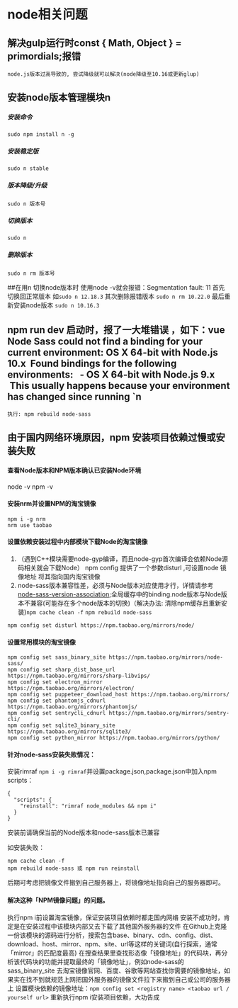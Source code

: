 # node相关问题

## 解决gulp运行时const { Math, Object } = primordials;报错
	node.js版本过高导致的, 尝试降级就可以解决(node降级至10.16或更新glup)

## 安装node版本管理模块n
##### 安装命令
```
sudo npm install n -g
```
##### 安装稳定版
```
sudo n stable
```
##### 版本降级/升级
```
sudo n 版本号
```
##### 切换版本
```
sudo n
```

##### 删除版本
```
sudo n rm 版本号
```

##在用n 切换node版本时 使用node -v就会报错：Segmentation fault: 11 
首先切换回正常版本 如`sudo n 12.18.3`
其次删除报错版本 `sudo n rm 10.22.0`
最后重新安装node版本 `sudo n 10.16.3`

## npm run dev 启动时，报了一大堆错误 ，如下：vue Node Sass could not find a binding for your current environment: OS X 64-bit with Node.js 10.x  Found bindings for the following environments:   - OS X 64-bit with Node.js 9.x  This usually happens because your environment has changed since running `n
	执行: npm rebuild node-sass

## 由于国内网络环境原因，npm 安装项目依赖过慢或安装失败
#### 查看Node版本和NPM版本确认已安装Node环境
node -v
npm -v

#### 安装nrm并设置NPM的淘宝镜像
```
npm i -g nrm
nrm use taobao
```

#### 设置依赖安装过程中内部模块下载Node的淘宝镜像

1. （遇到C++模块需要node-gyp编译，而且node-gyp首次编译会依赖Node源码相关就会下载Node） npm config 提供了一个参数disturl ,可设置node 镜像地址 将其指向国内淘宝镜像
2. node-sass版本兼容性差，必须与Node版本对应使用才行，详情请参考 [node-sass-version-association](https://github.com/sass/node-sass/releases);全局缓存中的binding.node版本与Node版本不兼容(可能存在多个node版本的切换)（解决办法: 清除npm缓存且重新安装)`npm cache clean -f` `npm rebuild node-sass`

```
npm config set disturl https://npm.taobao.org/mirrors/node/
```

#### 设置常用模块的淘宝镜像
```
npm config set sass_binary_site https://npm.taobao.org/mirrors/node-sass/
npm config set sharp_dist_base_url https://npm.taobao.org/mirrors/sharp-libvips/
npm config set electron_mirror https://npm.taobao.org/mirrors/electron/
npm config set puppeteer_download_host https://npm.taobao.org/mirrors/
npm config set phantomjs_cdnurl https://npm.taobao.org/mirrors/phantomjs/
npm config set sentrycli_cdnurl https://npm.taobao.org/mirrors/sentry-cli/
npm config set sqlite3_binary_site https://npm.taobao.org/mirrors/sqlite3/
npm config set python_mirror https://npm.taobao.org/mirrors/python/
```

#### 针对node-sass安装失败情况：
安装rimraf `npm i -g rimraf`并设置package.json,package.json中加入npm scripts：
```
{
  "scripts": {
    "reinstall": "rimraf node_modules && npm i"
  }
}
```

安装前请确保当前的Node版本和node-sass版本已兼容

如安装失败：
```
npm cache clean -f
npm rebuild node-sass 或 npm run reinstall
```

后期可考虑把镜像文件搬到自己服务器上，将镜像地址指向自己的服务器即可。

#### 解决这种「NPM镜像问题」的问题。
执行npm i前设置淘宝镜像，保证安装项目依赖时都走国内网络
安装不成功时，肯定是在安装过程中该模块内部又去下载了其他国外服务器的文件
在Github上克隆一份该模块的源码进行分析，搜索包含base、binary、cdn、config、dist、download、host、mirror、npm、site、url等这样的关键词(自行探索，通常「mirror」的匹配度最高)
在搜查结果里查找形态像「镜像地址」的代码块，再分析该代码块的功能并提取最终的「镜像地址」，例如node-sass的sass_binary_site
去淘宝镜像官网、百度、谷歌等网站查找你需要的镜像地址，如果实在找不到就规范上网把国外服务器的镜像文件拉下来搬到自己或公司的服务器上
设置模块依赖的镜像地址：`npm config set <registry name> <taobao url / yourself url>`
重新执行npm i安装项目依赖，大功告成
